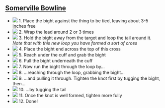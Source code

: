 ## [Somerville Bowline](https://www.theduchy.com/somerville-bowline/#core-technique-quick-overview)

<div class="flow" markdown="1">

- ![](assets/Sommerville-Bowline-01.jpg) 1. Place the bight against the thing to be tied, leaving about 3-5 inches free
- ![](assets/Sommerville-Bowline-02.jpg) 2. Wrap the lead around 2 or 3 times
- ![](assets/Sommerville-Bowline-03.jpg) 3. Hold the bight away from the target and loop the tail around it. _Note that with this new loop you have formed a sort of cross_
- ![](assets/Sommerville-Bowline-04.jpg) 4. Place the bight end across the top of this cross
- ![](assets/Sommerville-Bowline-05.jpg) 5. Reach under the cuff and grab the bight
- ![](assets/Sommerville-Bowline-06.jpg) 6. Pull the bight underneath the cuff
- ![](assets/Sommerville-Bowline-07.jpg) 7. Now run the bight through the loop by…
- ![](assets/Sommerville-Bowline-08.jpg) 8. …reaching through the loop, grabbing the bight…
- ![](assets/Sommerville-Bowline-09.jpg) 9. …and pulling it through. Tighten the knot first by tugging the bight, then…
- ![](assets/Sommerville-Bowline-10.jpg) 10. …by tugging the tail
- ![](assets/Sommerville-Bowline-11.jpg) 11. Once the knot is well formed, tighten more fully
- ![](assets/Sommerville-Bowline-12.jpg) 12. Done!

</div>
